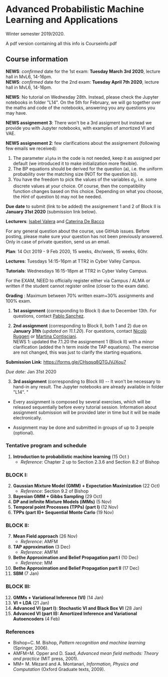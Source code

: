 
# Advanced Probabilistic Machine Learning and Applications

  Winter semester 2019/2020.
  
  A pdf version containing all this info is Courseinfo.pdf

## Course information
**NEWS**: _confirmed_ date for the 1st exam: **Tuesday March 3rd 2020**, lecture hall in MvL6, 14-16pm.  
**NEWS**: _confirmed_ date for the 2nd exam: **Tuesday April 7th 2020**, lecture hall in MvL6, 14-16pm.   

**NEWS**: No tutorial on Wednesday 28th. Instead, please check the Jupyter notebooks in folder "L14". On the 5th for February, we will go together over the maths and code of the notebooks, answering you any questions you may have.   

**NEWS assignement 3**: There won't be a 3rd assigment but instead we provide you with Jupyter notebooks, with examples of amortized VI and VAE. 

**NEWS assignement 2**: few clarifications about the assignement (following few emails we received):
  1. The parameter `alpha` in the code is not needed, keep it as assigned per default (we introduced it to make initialization more flexible). 
  2. The BP equations should be derived for the question (a), i.e. the uniform probability over the matching size (NOT for the question b)). 
  3. You have the freedom to pick the values of the variables $\sigma_{ij}$, i.e. some discrete values at your choice. Of course, then the compatibility function changes based on this choice. Depending on what you choose, the _Hint_ of question b) may not be needed.  

**Due date** to submit (link to be added) the assignement 1 and 2 of Block II is **January 31st 2020** (submission link below).

**Lecturers**:  [Isabel Valera](https://ivaleram.github.io/) and [Caterina De Bacco](https://www.cdebacco.com/)

For any general question about the course, use GitHub issues. Before posting, please make sure your question has not been previously answered. Only in case of private question, send us an email. 

**Plan**:  14 Oct 2019 - 9 Feb 2020, 15 weeks, 4hr/week, 15 weeks, 60hr.  

**Lectures**:  Tuesdays 14:15-16pm at TTR2 in Cyber Valley Campus.   

**Tutorials**: Wednesdays 16:15-18pm  at TTR2 in Cyber Valley Campus.   

For the EXAM, NEED to officially register  either via Campus / ALMA or written if the student cannot register online (closer to the exam date).  

**Grading** : Maximum between 70\% written exam+30\% assignments and 100\% exam.   

 1. **1st assignment** (corresponding to Block I) due to December 13th. For questions, contact [Pablo Sanchez](mailto:pablo.sanchez-martin@tuebingen.mpg.de).

 2. **2nd assignment** (corresponding to Block II, both 1 and 2) due on **January 31th** (_updated on 11.1.20_). For questions, contact [Nicolò Ruggeri](mailto:nicolo.ruggeri@tuebingen.mpg.de) or [Martina Contisciani](mailto:martina.contisciani@tuebingen.mpg.de).  
  NEWS 1: updated the 7.1.20 the assignement 1 (Block II) with a minor clarification (added the h term inside the TAP equations). The exercise are not changed, this was just to clarify the starting equations. 
  
**Submission Link**: https://forms.gle/CHsqsq8QTGJVJXou7 

_Due date_: Jan 31st 2020

 3. **3rd assignment** (corresponding to Block III) -- It won't be necessary to hand-in any result.  The Jupyter notebooks are already available in folder "L14". "

* Every assignment is composed by several exercises, which will be released sequentially before every tutorial session. Information about assignment submission will be provided later in time but it will be made electronically. 

* Assignment may be done and submitted in groups of up to 3 people (optional). 

### Tentative program and schedule

 1.  **Introduction to probabilistic machine learning** (15 Oct ) 
     * _Reference_: Chapter 2 up to Section 2.3.6 and Section 8.2 of Bishop

### BLOCK I:	
2.  **Gaussian Mixture Model (GMM) + Expectation Maximization** (22 Oct) 
    * _Reference_: Section 9.2 of Bishop 
3.  **Bayesian GMM + Gibbs Sampling** (29 Oct)
4.  **DP and infinite Mixture Models (iMMs)** (5 Nov) 
5.  **Temporal point Processes (TPPs) (part I)** (12 Nov) 
6.  **TPPs (part II)+ Sequential Monte Carlo** (19 Nov) 

### BLOCK II:
7.  **Mean Field approach** (26 Nov)
    * _Reference_: AMFM
8.  **TAP approximation** (3 Dec)
    * _Reference_: AMFM
9.  **Bethe Approximation and Belief Propagation part I** (10 Dec)
    * _Reference_: MM  
10. **Bethe Approximation and Belief Propagation part II** (17 Dec)
11. **SBM**  (7 Jan)

### BLOCK III:
12. **GMMs + Variational Inference (VI)** (14 Jan)
13. **VI + LDA** (21 Jan)
14. **Advanced VI (part I): Stochastic VI and Black Box VI** (28 Jan)
15. **Advanced VI (part II): Amortized Inference and Variational Autoencoders** (4 Feb)
    

### References

* Bishop=C. M. Bishop, _Pattern recognition and machine learning_ (Springer, 2006).
* AMFM=M. Opper and D. Saad, _Advanced mean field methods: Theory and practice_ (MIT press, 2001).
* MM= M. Mèzard and A. Montanari, _Information, Physics and Computation_ (Oxford Graduate texts, 2009).

